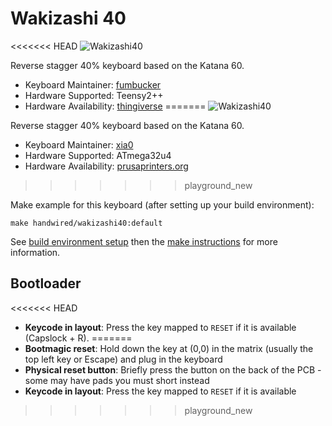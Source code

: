 # Wakizashi 40

<<<<<<< HEAD
![Wakizashi40](https://cdn.thingiverse.com/renders/51/50/81/13/a9/7078248666f70b422127c6662cf79563_preview_featured.jpg)

Reverse stagger 40% keyboard based on the Katana 60.

* Keyboard Maintainer: [fumbucker](https://github.com/xia0)
* Hardware Supported: Teensy2++
* Hardware Availability: [thingiverse](https://www.thingiverse.com/thing:3467930)
=======
![Wakizashi40](https://i.imgur.com/TVTfa0X.jpg)

Reverse stagger 40% keyboard based on the Katana 60.

* Keyboard Maintainer: [xia0](https://github.com/xia0)
* Hardware Supported: ATmega32u4
* Hardware Availability: [prusaprinters.org](https://www.prusaprinters.org/prints/128575-wakizashi-40-keyboard)
>>>>>>> playground_new

Make example for this keyboard (after setting up your build environment):

    make handwired/wakizashi40:default

See [build environment setup](https://docs.qmk.fm/#/getting_started_build_tools) then the [make instructions](https://docs.qmk.fm/#/getting_started_make_guide) for more information.

## Bootloader

<<<<<<< HEAD
* **Keycode in layout**: Press the key mapped to `RESET` if it is available (Capslock + R).
=======
* **Bootmagic reset**: Hold down the key at (0,0) in the matrix (usually the top left key or Escape) and plug in the keyboard
* **Physical reset button**: Briefly press the button on the back of the PCB - some may have pads you must short instead
* **Keycode in layout**: Press the key mapped to `RESET` if it is available
>>>>>>> playground_new

